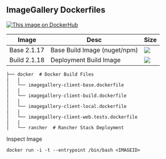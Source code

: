 ## ImageGallery Dockerfiles

[![This image on DockerHub](https://img.shields.io/docker/pulls/stuartshay/imagegallery-client.svg)](https://hub.docker.com/r/stuartshay/imagegallery-client/)

 Image | Desc | Size
-------|----- | -------------
Base  2.1.17 | Base Build Image (nuget/npm)|[![](https://images.microbadger.com/badges/image/stuartshay/imagegallery-client:2.1.7-base-auth.svg)](https://microbadger.com/images/stuartshay/imagegallery-client:2.1.7-base-auth "Get your own image badge on microbadger.com")
Build  2.1.18 | Deployment Build Image |[![](https://images.microbadger.com/badges/image/stuartshay/imagegallery-client:2.1.18-build-auth.svg)](https://microbadger.com/images/stuartshay/imagegallery-client:2.1.18-build-auth "Get your own image badge on microbadger.com")




```
├── docker  # Docker Build Files
|   |
│   └── imagegallery-client-base.dockerfile
|   |
│   └── imagegallery-client-build.dockerfile
|   |
│   └── imagegallery-client-local.dockerfile
|   |
│   └── imagegallery-client-web.tests.dockerfile
|   |
│   └── rancher  # Rancher Stack Deployment
```

Inspect Image 
```
docker run -i -t --entrypoint /bin/bash <IMAGEID>  
``` 
